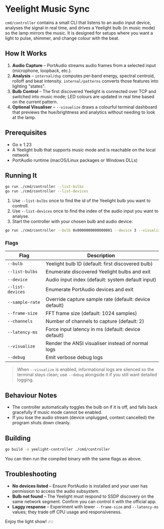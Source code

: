 # Yeelight Music Sync

`cmd/controller` contains a small CLI that listens to an audio input device, analyses the signal in real time, and drives a Yeelight bulb (in music mode) so the lamp mirrors the music. It is designed for setups where you want a light to pulse, shimmer, and change colour with the beat.

## How It Works

1. **Audio Capture** – PortAudio streams audio frames from a selected input (microphone, loopback, etc.).
2. **Analysis** – `internal/dsp` computes per‑band energy, spectral centroid, rolloff and beat intensity. `internal/patterns` converts those features into lighting "states".
3. **Bulb Control** – The first discovered Yeelight is connected over TCP and switched into music mode; LED colours are updated in real time based on the current pattern.
4. **Optional Visualiser** – `--visualize` draws a colourful terminal dashboard that previews the hue/brightness and analytics without needing to look at the lamp.

## Prerequisites

- Go ≥ 1.23
- A Yeelight bulb that supports music mode and is reachable on the local network
- PortAudio runtime (macOS/Linux packages or Windows DLLs)

## Running It

```bash
go run ./cmd/controller --list-bulbs
go run ./cmd/controller --list-devices
```

1. Use `--list-bulbs` once to find the id of the Yeelight bulb you want to controll.
2. Use `--list-devices` once to find the index of the audio input you want to analyse.
3. Start the controller with your chosen bulb and audio device:

```bash
go run ./cmd/controller --bulb 0x0000000000000001 --device 3 --visualize
```

### Flags

| Flag | Description |
| ---- | ----------- |
| `--bulb` | Yeelight bulb ID (default: first discovered bulb) |
| `--list-bulbs` | Enumerate discovered Yeelight bulbs and exit |
| `--device` | Audio input index (default: system default input) |
| `--list-devices` | Enumerate PortAudio devices and exit |
| `--sample-rate` | Override capture sample rate (default: device default) |
| `--frame-size` | FFT frame size (default: 1024 samples) |
| `--channels` | Number of channels to capture (default: 2) |
| `--latency-ms` | Force input latency in ms (default: device default) |
| `--visualize` | Render the ANSI visualiser instead of normal logs |
| `--debug` | Emit verbose debug logs |

> When `--visualize` is enabled, informational logs are silenced so the terminal stays clean; use `--debug` alongside it if you still want detailed logging.

## Behaviour Notes

- The controller automatically toggles the bulb on if it is off, and falls back gracefully if music mode cannot be enabled.
- If you lose the audio stream (device unplugged, context cancelled) the program shuts down cleanly.

## Building

```bash
go build -o yeelight-controller ./cmd/controller
```

You can then run the compiled binary with the same flags as above.

## Troubleshooting

- **No devices listed** – Ensure PortAudio is installed and your user has permission to access the audio subsystem.
- **Bulb not found** – The Yeelight must respond to SSDP discovery on the same network segment. Confirm you can control it with the official app.
- **Laggy response** – Experiment with lower `--frame-size` and `--latency-ms` values; they trade off CPU usage and responsiveness.

Enjoy the light show! 🎶💡
